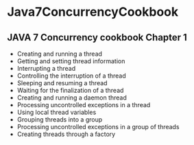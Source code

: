 # Java7ConcurrencyCookbook

## JAVA 7 Concurrency cookbook Chapter 1


* Creating and running a thread
* Getting and setting thread information
* Interrupting a thread
* Controlling the interruption of a thread
* Sleeping and resuming a thread
* Waiting for the finalization of a thread
* Creating and running a daemon thread
* Processing uncontrolled exceptions in a thread
* Using local thread variables
* Grouping threads into a group
* Processing uncontrolled exceptions in a group of threads
* Creating threads through a factory

